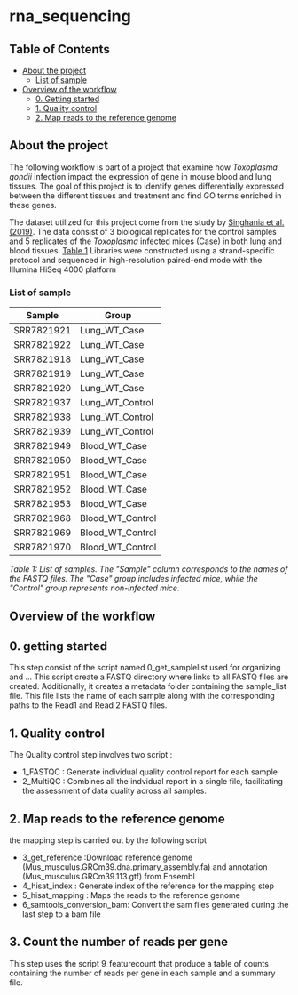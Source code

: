 # rna_sequencing

## Table of Contents
- [About the project](#about-the-project)
  - [List of sample](#list-of-sample)
- [Overview of the workflow](#overview-of-the-workflow)
  - [0. Getting started](#0-getting-started)
  - [1. Quality control](#1-quality-control)
  - [2. Map reads to the reference genome](#2-map-reads-to-the-reference-genome)
  
## About the project
The following workflow is part of a project that examine how *Toxoplasma gondii* infection impact the expression of gene in mouse blood and lung tissues. The goal of this project is to identify genes differentially expressed between the different tissues and treatment and find GO terms enriched in these genes.

The dataset utilized for this project come from the study by [Singhania et al. (2019)](https://www.nature.com/articles/s41467-019-10601-6). The data consist of 3 biological replicates for the control samples and 5 replicates of the *Toxoplasma* infected mices (Case) in both lung and blood tissues. [Table 1](#list-of-samples)
Libraries were constructed using a strand-specific protocol and sequenced in high-resolution paired-end mode with the Illumina HiSeq 4000 platform

### List of sample 
|Sample	|Group|
|-------|------|
|SRR7821921|	Lung_WT_Case|
SRR7821922|	Lung_WT_Case
SRR7821918	|Lung_WT_Case
SRR7821919	|Lung_WT_Case
SRR7821920|	Lung_WT_Case
SRR7821937	|Lung_WT_Control
SRR7821938	|Lung_WT_Control
SRR7821939	|Lung_WT_Control
SRR7821949	|Blood_WT_Case
SRR7821950	|Blood_WT_Case
SRR7821951	|Blood_WT_Case
SRR7821952	|Blood_WT_Case
SRR7821953	|Blood_WT_Case
SRR7821968	|Blood_WT_Control
SRR7821969	|Blood_WT_Control
SRR7821970|	Blood_WT_Control

*Table 1: List of samples. The "Sample" column corresponds to the names of the FASTQ files. The "Case" group includes infected mice, while the "Control" group represents non-infected mice.*
## Overview of the workflow

## 0. getting started

This step consist of the script named 0_get_samplelist used for organizing and ... This script create a FASTQ directory where links to all FASTQ files are created. Additionally, it creates a metadata folder containing the sample_list file. This file lists the name of each sample along with the corresponding paths to the Read1 and Read 2 FASTQ files.

## 1. Quality control 

The Quality control step involves two script :
- 1_FASTQC : Generate individual quality control report for each sample
- 2_MultiQC : Combines all the indvidual report in a single file, facilitating the assessment of data quality across all samples.

## 2. Map reads to the reference genome

the mapping step is carried out by the following script
- 3_get_reference :Download reference genome (Mus_musculus.GRCm39.dna.primary_assembly.fa) and annotation (Mus_musculus.GRCm39.113.gtf) from Ensembl
- 4_hisat_index : Generate index of the reference for the mapping step
- 5_hisat_mapping : Maps the reads to the reference genome
- 6_samtools_conversion_bam: Convert the sam files generated during the last step to a bam file


## 3. Count the number of reads per gene

This step uses the script 9_featurecount that produce a table of counts containing the number of reads per gene in each sample and a summary file. 
